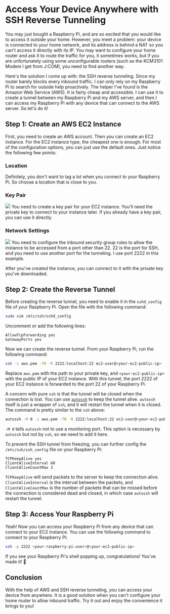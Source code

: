 # Access Your Device Anywhere with SSH Reverse Tunneling

You may just bought a Raspberry Pi, and are so excited that
you would like to access it outside your home. However, you
meet a problem: your device is connected to your home network,
and its address is behind a NAT so you can't access it directly
with its IP. You may want to configure your home router and ask
it to route the traffic for you, it sometimes works, but if you
are unfortunately using some unconfigurable routers (such as 
the KCM3101 Modem I get from J:COM), you need to find another way.

Here's the solution I come up with: the SSH reverse tunneling.
Since my router barely blocks every inbound traffic. I can only
rely on my Raspberry Pi to search for outside help proactively.
The helper I've found is the Amazon Web Service (AWS). It is fairly
cheap and accessible. I can use it to create a tunnel between my
Raspberry Pi and my AWS server, and then I can access my Raspberry
Pi with any device that can connect to the AWS server. So let's do it!

## Step 1: Create an AWS EC2 Instance

First, you need to create an AWS account. Then you can create an
EC2 instance. For the EC2 instance type, the cheapest one is enough.
For most of the configuration options, you can just use the default
ones. Just notice the following few points:

### Location

Definitely, you don't want to lag a lot when you connect to your
Raspberry Pi. So choose a location that is close to you.

### Key Pair

![](https://i.imgur.com/jhuheMd.png)
You need to create a key pair for your EC2 instance. You'll need the
private key to connect to your instance later. If you already
have a key pair, you can use it directly.

### Network Settings

![](https://i.imgur.com/Mt4vbCh.png)
You need to configure the inbound security group rules to allow
the instance to be accessed from a port other than 22. 22 is the
port for SSH, and you need to use another port for the tunneling.
I use port 2222 in this example.

After you've created the instance, you can connect to it with the
private key you've downloaded.

## Step 2: Create the Reverse Tunnel

Before creating the reverse tunnel, you need to enable it in the
`sshd_config` file of your Raspberry Pi. Open the file with the
following command:

```bash
sudo vim /etc/ssh/sshd_config
```

Uncomment or add the following lines:

```
AllowTcpForwarding yes
GatewayPorts yes
```

Now we can create the reverse tunnel. From your Raspberry Pi, run
the following command:

```bash
ssh -i aws.pem -fN -R 2222:localhost:22 ec2-user@<your-ec2-public-ip>
```

Replace `aws.pem` with the path to your private key, and
`<your-ec2-public-ip>` with the public IP of your EC2 instance. With
this tunnel, the port 2222 of your EC2 instance is forwarded to the
port 22 of your Raspberry Pi.

A concern with pure `ssh` is that the tunnel will be closed when the
connection is lost. You can use
[`autossh`](https://github.com/Autossh/autossh) to keep the tunnel alive.
`autossh` itself is just a wrapper of `ssh`, and it will restart the
tunnel when it is closed. The command is pretty similar to the `ssh`
above:

```bash
autossh -M 0 -i aws.pem -fN -R 2222:localhost:22 ec2-user@<your-ec2-public-ip>
```

`-M 0` tells `autossh` not to use a monitoring port. This option is
necessary by `autossh` but not by `ssh`, so we need to add it here.

To prevent the SSH tunnel from freezing, you can further config the
`/etc/ssh/ssh_config` file on your Raspberry Pi:

```
TCPKeepAlive yes
ClientAliveInterval 60
ClientAliveCountMax 3
```

`TCPKeepAlive` will send packets to the server to keep the connection
alive. `ClientAliveInterval` is the interval between the packets, and
`ClientAliveCountMax` is the number of packets that can be missed before
the connection is considered dead and closed, in which case `autossh`
will restart the tunnel.

## Step 3: Access Your Raspberry Pi

Yeah! Now you can access your Raspberry Pi from any device that can connect
to your EC2 instance. You can use the following command to
connect to your Raspberry Pi:

```bash
ssh -p 2222 <your-raspberry-pi-user>@<your-ec2-public-ip>
```

If you see your Raspberry Pi's shell popping up, congratulations!
You've made it! 🎉

## Conclusion

With the help of AWS and SSH reverse tunneling, you can access your
device from anywhere. It is a good solution when you can't configure
your home router to allow inbound traffic. Try it out and enjoy the
convenience it brings to you!